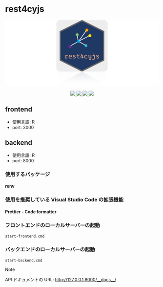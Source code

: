 # rest4cyjs

![The Well App](rest4cyjs.png)

<p align="center">
    <a href="https://github.com/kozo2/rest4cyjs" alt="Contributors">
        <img src="https://img.shields.io/github/contributors/kozo2/rest4cyjs"/>
    </a>
    <a href="https://github.com/kozo2/rest4cyjs" alt="Version">
        <img src="https://badgen.net/static/version/0.0.1/green"/>
    </a>
    <a href="https://github.com/kozo2/rest4cyjs" alt="forks">
        <img src="https://img.shields.io/github/forks/kozo2/rest4cyjs"/>
    </a>
    <a href="https://github.com/kozo2/rest4cyjs" alt="forks">
        <img src="https://img.shields.io/github/stars/kozo2/rest4cyjs" />
    </a>
</p>

## frontend

- 使用言語: R
- port: 3000

## backend

- 使用言語: R
- port: 8000

### 使用するパッケージ

#### renv

### 使用を推奨している Visual Studio Code の拡張機能

#### Prettier - Code formatter

### フロントエンドのローカルサーバーの起動

```batnch
start-frontend.cmd
```

### バックエンドのローカルサーバーの起動

```batnch
start-backend.cmd
```

> [!NOTE]
> API ドキュメントの URL: http://127.0.0.1:8000/__docs__/
